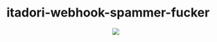 # itadori-webhook-spammer-fucker
<p align="center">
<a href="https://asciinema.org/a/223115">
<img src="https://gohan.questionable.link/5gEVF22Jw"/>
</a>
</p>
